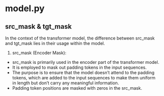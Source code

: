 # model.py
## src_mask & tgt_mask
In the context of the transformer model, the difference between src_mask and tgt_mask lies in their usage within the model.

1. src_mask (Encoder Mask):  
- src_mask is primarily used in the encoder part of the transformer model.  
- It is employed to mask out padding tokens in the input sequences.  
- The purpose is to ensure that the model doesn’t attend to the padding tokens, which are added to the input sequences to make them uniform in length but don’t carry any meaningful information.  
- Padding token positions are masked with zeros in the src_mask.  
